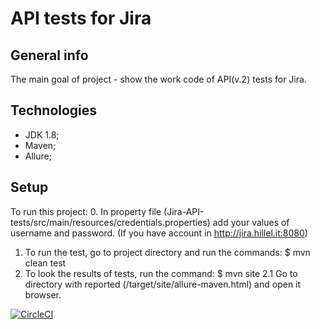 # API tests for Jira

## General info
The main goal of project - show the work code of API(v.2) tests for Jira.

## Technologies
* JDK 1.8;
* Maven;
* Allure;

## Setup
To run this project:
0. In property file (Jira-API-tests/src/main/resources/credentials.properties) add your values of username and password. (If you have account in http://jira.hillel.it:8080)
1. To run the test, go to project directory and run the commands:
$ mvn clean test
2. To look the results of tests, run the command:
$ mvn site
2.1 Go to directory with reported (/target/site/allure-maven.html) and open it browser.


[![CircleCI](https://circleci.com/gh/Artem100/LR20.svg?style=svg)](https://circleci.com/gh/Artem100/LR20)
